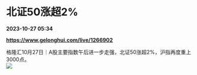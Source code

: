 # 北证50涨超2%

**2023-10-27 05:34**

**https://www.gelonghui.com/live/1266902**

格隆汇10月27日｜A股主要指数午后进一步走强，北证50涨超2%，沪指再度重上3000点。  
![](https://img5.gelonghui.com/live/feff4-c3fd07dc-cb23-41ed-ae0b-715d58975c87.jpg)